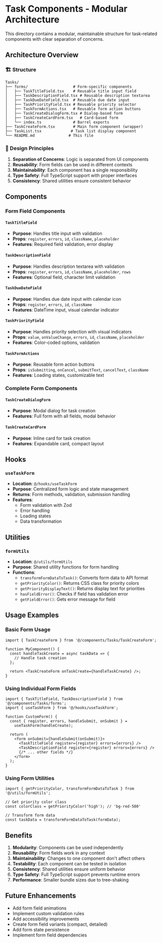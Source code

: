 # Task Components - Modular Architecture

This directory contains a modular, maintainable structure for task-related components with clear separation of concerns.

## Architecture Overview

### 🏗️ Structure

```
Tasks/
├── forms/                    # Form-specific components
│   ├── TaskTitleField.tsx    # Reusable title input field
│   ├── TaskDescriptionField.tsx # Reusable description textarea
│   ├── TaskDueDateField.tsx  # Reusable due date input
│   ├── TaskPriorityField.tsx # Reusable priority selector
│   ├── TaskFormActions.tsx   # Reusable form action buttons
│   ├── TaskCreateDialogForm.tsx # Dialog-based form
│   ├── TaskCreateCardForm.tsx   # Card-based form
│   └── index.ts              # Barrel exports
├── TaskCreateForm.tsx        # Main form component (wrapper)
├── TaskList.tsx             # Task list display component
└── README.md               # This file
```

### 🎯 Design Principles

1. **Separation of Concerns**: Logic is separated from UI components
2. **Reusability**: Form fields can be used in different contexts
3. **Maintainability**: Each component has a single responsibility
4. **Type Safety**: Full TypeScript support with proper interfaces
5. **Consistency**: Shared utilities ensure consistent behavior

## Components

### Form Field Components

#### `TaskTitleField`

- **Purpose**: Handles title input with validation
- **Props**: `register`, `errors`, `id`, `className`, `placeholder`
- **Features**: Required field validation, error display

#### `TaskDescriptionField`

- **Purpose**: Handles description textarea with validation
- **Props**: `register`, `errors`, `id`, `className`, `placeholder`, `rows`
- **Features**: Optional field, character limit validation

#### `TaskDueDateField`

- **Purpose**: Handles due date input with calendar icon
- **Props**: `register`, `errors`, `id`, `className`
- **Features**: DateTime input, visual calendar indicator

#### `TaskPriorityField`

- **Purpose**: Handles priority selection with visual indicators
- **Props**: `value`, `onValueChange`, `errors`, `id`, `className`, `placeholder`
- **Features**: Color-coded options, validation

#### `TaskFormActions`

- **Purpose**: Reusable form action buttons
- **Props**: `isSubmitting`, `onCancel`, `submitText`, `cancelText`, `className`
- **Features**: Loading states, customizable text

### Complete Form Components

#### `TaskCreateDialogForm`

- **Purpose**: Modal dialog for task creation
- **Features**: Full form with all fields, modal behavior

#### `TaskCreateCardForm`

- **Purpose**: Inline card for task creation
- **Features**: Expandable card, compact layout

## Hooks

### `useTaskForm`

- **Location**: `@/hooks/useTaskForm`
- **Purpose**: Centralized form logic and state management
- **Returns**: Form methods, validation, submission handling
- **Features**:
  - Form validation with Zod
  - Error handling
  - Loading states
  - Data transformation

## Utilities

### `formUtils`

- **Location**: `@/utils/formUtils`
- **Purpose**: Shared utility functions for form handling
- **Functions**:
  - `transformFormDataToTask()`: Converts form data to API format
  - `getPriorityColor()`: Returns CSS class for priority colors
  - `getPriorityDisplayText()`: Returns display text for priorities
  - `hasFieldError()`: Checks if field has validation error
  - `getFieldError()`: Gets error message for field

## Usage Examples

### Basic Form Usage

```tsx
import { TaskCreateForm } from '@/components/Tasks/TaskCreateForm';

function MyComponent() {
  const handleTaskCreate = async taskData => {
    // Handle task creation
  };

  return <TaskCreateForm onTaskCreate={handleTaskCreate} />;
}
```

### Using Individual Form Fields

```tsx
import { TaskTitleField, TaskDescriptionField } from '@/components/Tasks/forms';
import { useTaskForm } from '@/hooks/useTaskForm';

function CustomForm() {
  const { register, errors, handleSubmit, onSubmit } =
    useTaskForm(handleCreate);

  return (
    <form onSubmit={handleSubmit(onSubmit)}>
      <TaskTitleField register={register} errors={errors} />
      <TaskDescriptionField register={register} errors={errors} />
      {/* ... other fields */}
    </form>
  );
}
```

### Using Form Utilities

```tsx
import { getPriorityColor, transformFormDataToTask } from '@/utils/formUtils';

// Get priority color class
const colorClass = getPriorityColor('high'); // 'bg-red-500'

// Transform form data
const taskData = transformFormDataToTask(formData);
```

## Benefits

1. **Modularity**: Components can be used independently
2. **Reusability**: Form fields work in any context
3. **Maintainability**: Changes to one component don't affect others
4. **Testability**: Each component can be tested in isolation
5. **Consistency**: Shared utilities ensure uniform behavior
6. **Type Safety**: Full TypeScript support prevents runtime errors
7. **Performance**: Smaller bundle sizes due to tree-shaking

## Future Enhancements

- Add form field animations
- Implement custom validation rules
- Add accessibility improvements
- Create form field variants (compact, detailed)
- Add form state persistence
- Implement form field dependencies
